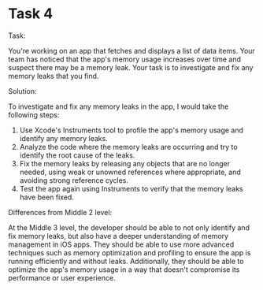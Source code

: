 # Task 4

Task:

You're working on an app that fetches and displays a list of data items. Your
team has noticed that the app's memory usage increases over time and suspect
there may be a memory leak. Your task is to investigate and fix any memory leaks
that you find.

Solution:

To investigate and fix any memory leaks in the app, I would take the following
steps:

1. Use Xcode's Instruments tool to profile the app's memory usage and identify
   any memory leaks.
2. Analyze the code where the memory leaks are occurring and try to identify the
   root cause of the leaks.
3. Fix the memory leaks by releasing any objects that are no longer needed,
   using weak or unowned references where appropriate, and avoiding strong
   reference cycles.
4. Test the app again using Instruments to verify that the memory leaks have
   been fixed.

Differences from Middle 2 level:

At the Middle 3 level, the developer should be able to not only identify and fix
memory leaks, but also have a deeper understanding of memory management in iOS
apps. They should be able to use more advanced techniques such as memory
optimization and profiling to ensure the app is running efficiently and without
leaks. Additionally, they should be able to optimize the app's memory usage in a
way that doesn't compromise its performance or user experience.
